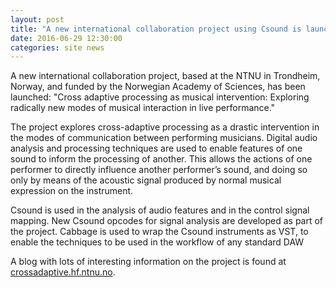 ```yaml
---
layout: post
title: "A new international collaboration project using Csound is launched"
date: 2016-06-29 12:30:00
categories: site news 
---
```


A new international collaboration project, based at the NTNU in
Trondheim, Norway, and funded by the Norwegian Academy of Sciences,
has been launched: "Cross adaptive processing as musical intervention:
Exploring radically new modes of musical interaction in live performance."

The project explores cross-adaptive processing as a drastic
intervention in the modes of communication between performing
musicians. Digital audio analysis and processing techniques are used
to enable features of one sound to inform the processing of another.
This allows the actions of one performer to directly influence another
performer’s sound, and doing so only by means of the acoustic signal
produced by normal musical expression on the instrument.

Csound is used in the analysis of audio features and in the control
signal mapping. New Csound opcodes for signal analysis are developed
as part of the project. Cabbage is used to wrap the Csound instruments
as VST, to enable the techniques to be used in the workflow of any
standard DAW

A blog with lots of interesting information on the project is found
at [crossadaptive.hf.ntnu.no](http://crossadaptive.hf.ntnu.no/).

